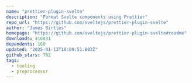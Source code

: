 ```yaml
---
name: "prettier-plugin-svelte"
description: "Format Svelte components using Prettier"
repo_url: "https://github.com/sveltejs/prettier-plugin-svelte"
author: "James Birtles"
homepage: "https://github.com/sveltejs/prettier-plugin-svelte#readme"
downloads: 416831
dependents: 160
updated: "2025-01-13T10:09:51.803Z"
github_stars: 762
tags: 
  - tooling
  - preprocessor
---
```

